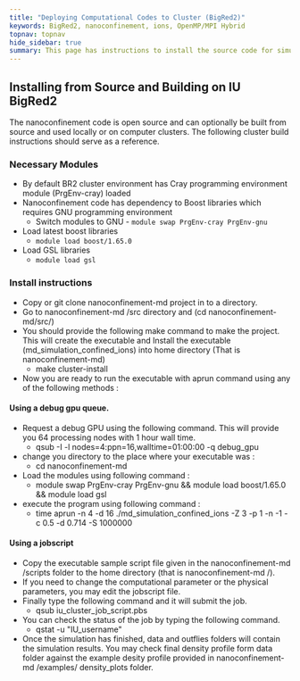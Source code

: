 ```yaml
---
title: "Deploying Computational Codes to Cluster (BigRed2)"
keywords: BigRed2, nanoconfinement, ions, OpenMP/MPI Hybrid
topnav: topnav
hide_sidebar: true
summary: This page has instructions to install the source code for simulating ions in nanoconfinement on high-perfomance computing clusters (here we show specific steps for installation on IU's BigRed2)
---
```


## Installing from Source and Building on IU BigRed2

The nanoconfinement code is open source and can optionally be built from source and used locally or on computer clusters. The following cluster build instructions should serve as a reference. 

### Necessary Modules
* By default BR2 cluster environment has Cray programming environment module (PrgEnv-cray) loaded 
* Nanoconfinement code has dependency to Boost libraries which requires GNU programming environment
    * Switch modules to GNU - ```module swap PrgEnv-cray PrgEnv-gnu```
* Load latest boost libraries
    * ```module load boost/1.65.0```
* Load GSL libraries
    * ```module load gsl```

### Install instructions
* Copy or git clone nanoconfinement-md project in to a directory. 
* Go to nanoconfinement-md /src directory and (cd nanoconfinement-md/src/)
* You should provide the following make command to make the project. This will create the executable and Install the executable (md_simulation_confined_ions) into home directory (That is nanoconfinement-md)
    * make cluster-install
* Now you are ready to run the executable with aprun command using any of the following methods : 
#### Using a debug gpu queue.
* Request a debug GPU using the following command. This will provide you 64 processing nodes with 1 hour wall time.
    * qsub -I -l nodes=4:ppn=16,walltime=01:00:00 -q debug_gpu
* change you directory to the place where your executable was :
    * cd nanoconfinement-md
* Load the modules using following command :
    * module swap PrgEnv-cray PrgEnv-gnu && module load boost/1.65.0 && module load gsl
* execute the program using following command : 
    * time aprun -n 4 -d 16 ./md_simulation_confined_ions -Z 3 -p 1 -n -1 -c 0.5 -d 0.714 -S 1000000
#### Using a jobscript
* Copy the executable sample script file given in the nanoconfinement-md /scripts folder to the home directory (that is nanoconfinement-md /).
* If you need to change the computational parameter or the physical parameters, you may edit the jobscript file.
* Finally type the following command and it will submit the job.
    * qsub iu_cluster_job_script.pbs 
* You can check the status of the job by typing the following command.
    * qstat -u "IU_username"
* Once the simulation has finished, data and outflies folders will contain the simulation results. You may check final density profile form data folder against the example desity profile provided in nanoconfinement-md /examples/ density_plots folder.
